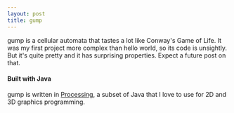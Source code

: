 ```yaml
---
layout: post
title: gump
---
```


gump is a cellular automata that tastes a lot like Conway's Game of Life.  It was my first project more complex than hello world, so its code is unsightly.  But it's quite pretty and it has surprising properties.  Expect a future post on that.

#### Built with Java

gump is written in [Processing](https://processing.org/), a subset of Java that I love to use for 2D and 3D graphics programming.
